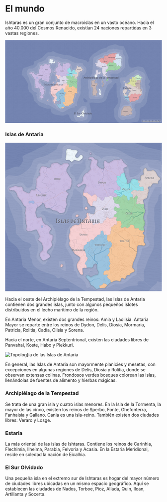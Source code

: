 # El mundo

Ishtaras es un gran conjunto de macroislas en un vasto océano. Hacia el año 40.000 del Cosmos Renacido, existían 24 naciones repartidas en 3 vastas regiones.

![Mapa pol&#xED;tico de Ishtaras](../.gitbook/assets/ishtaras-mapa-politico.svg)

### Islas de Antaria

![Distribuci&#xF3;n pol&#xED;tica de las Islas de Antaria](../.gitbook/assets/image.png)

Hacia el oeste del Archipiélago de la Tempestad, las Islas de Antaria contienen dos grandes islas, junto con algunos pequeños islotes distribuidos en el lecho marítimo de la región.

En Antaria Menor, existen dos grandes reinos: Amia y Laolisia. Antaria Mayor se reparte entre los reinos de Dydon, Delis, Diosia, Mormaria, Patricia, Rolitia, Cadia, Olisia y Sorena.

Hacia el norte, en Antaria Septentrional, existen las ciudades libres de Panvahai, Koste, Habo y Piekkuri.

![Topolog\[ia de las Islas de Antaria](../.gitbook/assets/image%20%281%29.png)

En general, las Islas de Antaria son mayormente planicies y mesetas, con excepciones en algunas regiones de Delis, Diosia y Rolitia, donde se observan extensas colinas. Frondosos verdes bosques colorean las islas, llenándolas de fuentes de alimento y hierbas mágicas.

### Archipiélago de la Tempestad

Se trata de una gran isla y cuatro islas menores. En la Isla de la Tormenta, la mayor de las cinco, existen los reinos de Sperbo, Fonte, Ghefonterra, Fanhaisia y Gallano. Cania es una isla-reino. También existen dos ciudades libres: Veraro y Losge.

### Estaria

La más oriental de las islas de Ishtaras. Contiene los reinos de Carinhia, Flechimia, Ilheima, Parabia, Felvoria y Acasia. En la Estaria Meridional, reside en soledad la nación de Eicalhia.

### El Sur Olvidado

Una pequeña isla en el extremo sur de Ishtaras es hogar del mayor número de ciudades libres ubicadas en un mismo espacio geográfico. Aquí se establecen las ciudades de Nados, Torboe, Pioz, Allada, Quin, Ilcan, Artillanta y Socerta.

